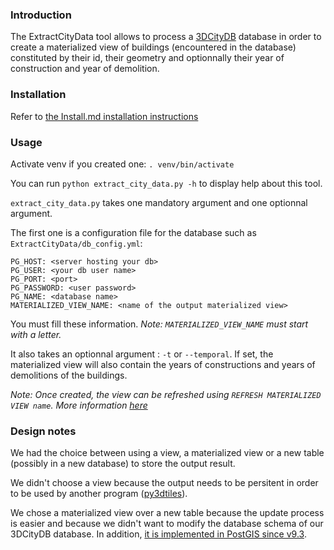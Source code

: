 ### Introduction

The ExtractCityData tool allows to process a
[3DCityDB](https://www.3dcitydb.org/3dcitydb/3dcitydbhomepage/) 
database in order to create a materialized view of buildings
(encountered in the database) constituted by their id, their geometry
and optionnally their year of construction and year of demolition.

### Installation
Refer to [the Install.md installation instructions](Install.md)

### Usage

Activate venv if you created one:
`. venv/bin/activate`

You can run `python extract_city_data.py -h` to display help about this tool.

`extract_city_data.py` takes one mandatory argument and one optionnal argument.

The first one is a configuration file for the database such as `ExtractCityData/db_config.yml`:

```
PG_HOST: <server hosting your db>
PG_USER: <your db user name>
PG_PORT: <port>
PG_PASSWORD: <user password>
PG_NAME: <database name>
MATERIALIZED_VIEW_NAME: <name of the output materialized view>
```

You must fill these information. *Note: `MATERIALIZED_VIEW_NAME` must start with
a letter.*

It also takes an optionnal argument : `-t` or `--temporal`. If set, the materialized
view will also contain the years of constructions and years of demolitions of the
buildings.

*Note: Once created, the view can be refreshed using `REFRESH MATERIALIZED VIEW name`.
More information
 [here](https://www.postgresql.org/docs/9.3/static/sql-refreshmaterializedview.html)*

### Design notes

We had the choice between using a view, a materialized view or a new table
(possibly in a new database) to store the output result.

We didn't choose a view because the output needs to be persitent in order to be
used by another program ([py3dtiles](https://github.com/MEPP-team/py3dtiles)).

We chose a materialized view over a new table because the update process is easier
and because we didn't want to modify the database schema of our 3DCityDB database.
In addition,
[it is implemented in PostGIS since v9.3](https://www.postgresql.org/docs/9.4/static/sql-creatematerializedview.html).
